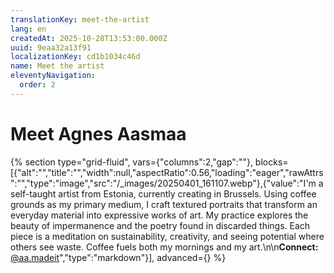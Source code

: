 ```yaml
---
translationKey: meet-the-artist
lang: en
createdAt: 2025-10-28T13:53:00.000Z
uuid: 9eaa32a13f91
localizationKey: cd1b1034c46d
name: Meet the artist
eleventyNavigation:
  order: 2
---
```

# Meet Agnes Aasmaa

{% section type="grid-fluid", vars={"columns":2,"gap":""}, blocks=[{"alt":"","title":"","width":null,"aspectRatio":0.56,"loading":"eager","rawAttrs":"","type":"image","src":"/_images/20250401_161107.webp"},{"value":"I'm a self-taught artist from Estonia, currently creating in Brussels. Using coffee grounds as my primary medium, I craft textured portraits that transform an everyday material into expressive works of art. My practice explores the beauty of impermanence and the poetry found in discarded things. Each piece is a meditation on sustainability, creativity, and seeing potential where others see waste. Coffee fuels both my mornings and my art.\n\n**Connect:** [@aa.madeit](https://www.instagram.com/aa.madeit/)","type":"markdown"}], advanced={} %}
